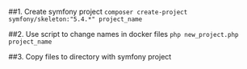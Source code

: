 ##1. Create symfony project
```composer create-project symfony/skeleton:"5.4.*" project_name```	

##2. Use script to change names in docker files
```php new_project.php project_name```

##3. Copy files to directory with symfony project



